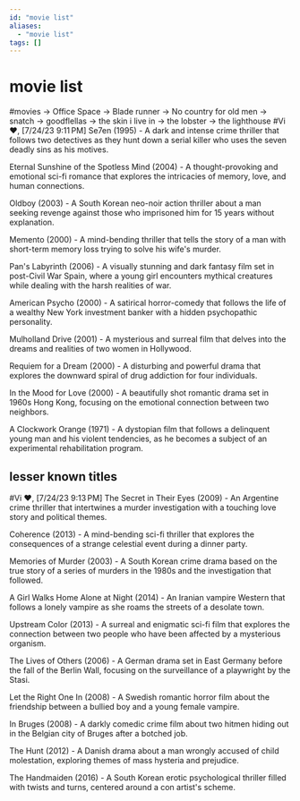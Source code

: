 ```yaml
---
id: "movie list"
aliases:
  - "movie list"
tags: []
---
```


# movie list
#movies
-> Office Space
-> Blade runner
-> No country for old men
-> snatch
-> goodflellas
-> the skin i live in
-> the lobster
-> the lighthouse
#Vi ♥️, [7/24/23 9:11 PM]
Se7en (1995) - A dark and intense crime thriller that follows two detectives as they hunt down a serial killer who uses the seven deadly sins as his motives.

Eternal Sunshine of the Spotless Mind (2004) - A thought-provoking and emotional sci-fi romance that explores the intricacies of memory, love, and human connections.

Oldboy (2003) - A South Korean neo-noir action thriller about a man seeking revenge against those who imprisoned him for 15 years without explanation.

Memento (2000) - A mind-bending thriller that tells the story of a man with short-term memory loss trying to solve his wife's murder.

Pan's Labyrinth (2006) - A visually stunning and dark fantasy film set in post-Civil War Spain, where a young girl encounters mythical creatures while dealing with the harsh realities of war.

American Psycho (2000) - A satirical horror-comedy that follows the life of a wealthy New York investment banker with a hidden psychopathic personality.

Mulholland Drive (2001) - A mysterious and surreal film that delves into the dreams and realities of two women in Hollywood.

Requiem for a Dream (2000) - A disturbing and powerful drama that explores the downward spiral of drug addiction for four individuals.

In the Mood for Love (2000) - A beautifully shot romantic drama set in 1960s Hong Kong, focusing on the emotional connection between two neighbors.

A Clockwork Orange (1971) - A dystopian film that follows a delinquent young man and his violent tendencies, as he becomes a subject of an experimental rehabilitation program.

## lesser known titles

#Vi ♥️, [7/24/23 9:13 PM]
The Secret in Their Eyes (2009) - An Argentine crime thriller that intertwines a murder investigation with a touching love story and political themes.

Coherence (2013) - A mind-bending sci-fi thriller that explores the consequences of a strange celestial event during a dinner party.

Memories of Murder (2003) - A South Korean crime drama based on the true story of a series of murders in the 1980s and the investigation that followed.

A Girl Walks Home Alone at Night (2014) - An Iranian vampire Western that follows a lonely vampire as she roams the streets of a desolate town.

Upstream Color (2013) - A surreal and enigmatic sci-fi film that explores the connection between two people who have been affected by a mysterious organism.

The Lives of Others (2006) - A German drama set in East Germany before the fall of the Berlin Wall, focusing on the surveillance of a playwright by the Stasi.

Let the Right One In (2008) - A Swedish romantic horror film about the friendship between a bullied boy and a young female vampire.

In Bruges (2008) - A darkly comedic crime film about two hitmen hiding out in the Belgian city of Bruges after a botched job.

The Hunt (2012) - A Danish drama about a man wrongly accused of child molestation, exploring themes of mass hysteria and prejudice.

The Handmaiden (2016) - A South Korean erotic psychological thriller filled with twists and turns, centered around a con artist's scheme.
